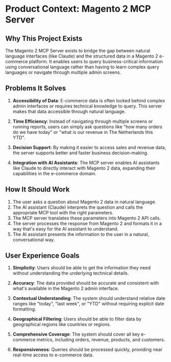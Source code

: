 # Product Context: Magento 2 MCP Server

## Why This Project Exists
The Magento 2 MCP Server exists to bridge the gap between natural language interfaces (like Claude) and the structured data in a Magento 2 e-commerce platform. It enables users to query business-critical information using conversational language rather than having to learn complex query languages or navigate through multiple admin screens.

## Problems It Solves
1. **Accessibility of Data**: E-commerce data is often locked behind complex admin interfaces or requires technical knowledge to query. This server makes that data accessible through natural language.

2. **Time Efficiency**: Instead of navigating through multiple screens or running reports, users can simply ask questions like "how many orders do we have today" or "what is our revenue in The Netherlands this YTD".

3. **Decision Support**: By making it easier to access sales and revenue data, the server supports better and faster business decision-making.

4. **Integration with AI Assistants**: The MCP server enables AI assistants like Claude to directly interact with Magento 2 data, expanding their capabilities in the e-commerce domain.

## How It Should Work
1. The user asks a question about Magento 2 data in natural language.
2. The AI assistant (Claude) interprets the question and calls the appropriate MCP tool with the right parameters.
3. The MCP server translates these parameters into Magento 2 API calls.
4. The server processes the response from Magento 2 and formats it in a way that's easy for the AI assistant to understand.
5. The AI assistant presents the information to the user in a natural, conversational way.

## User Experience Goals
1. **Simplicity**: Users should be able to get the information they need without understanding the underlying technical details.

2. **Accuracy**: The data provided should be accurate and consistent with what's available in the Magento 2 admin interface.

3. **Contextual Understanding**: The system should understand relative date ranges like "today", "last week", or "YTD" without requiring explicit date formatting.

4. **Geographical Filtering**: Users should be able to filter data by geographical regions like countries or regions.

5. **Comprehensive Coverage**: The system should cover all key e-commerce metrics, including orders, revenue, products, and customers.

6. **Responsiveness**: Queries should be processed quickly, providing near real-time access to e-commerce data.
